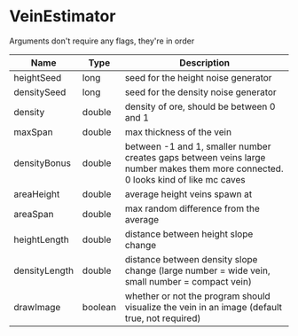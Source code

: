 # VeinEstimator

Arguments don't require any flags, they're in order

| Name          | Type   | Description                                                                                                                       |
|---------------|--------|-----------------------------------------------------------------------------------------------------------------------------------|
| heightSeed    | long   | seed for the height noise generator                                                                                               |
| densitySeed   | long   | seed for the density noise generator                                                                                              |
| density       | double | density of ore, should be between 0 and 1                                                                                         |
| maxSpan       | double | max thickness of the vein                                                                                                         |
| densityBonus  | double | between -1 and 1, smaller number creates gaps between veins large number makes them more connected. 0 looks kind of like mc caves |
| areaHeight    | double | average height veins spawn at                                                                                                     |
| areaSpan      | double | max random difference from the average                                                                                            |
| heightLength  | double | distance between height slope change                                                                                              |
| densityLength | double | distance between density slope change (large number = wide vein, small number = compact vein)   |
| drawImage     | boolean | whether or not the program should visualize the vein in an image (default true, not required)|
